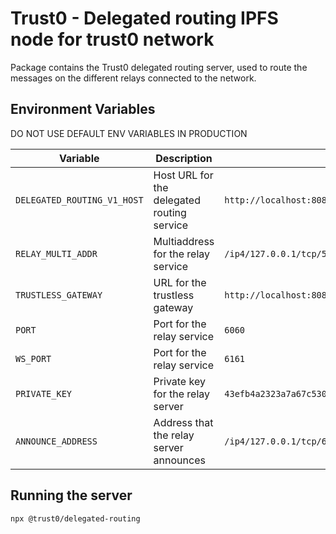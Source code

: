 # Trust0 - Delegated routing IPFS node for trust0 network


Package contains the Trust0 delegated routing server, used to route the messages on the different relays connected to the network.

## Environment Variables

DO NOT USE DEFAULT ENV VARIABLES IN PRODUCTION

| Variable | Description | Default Value |
|----------|-------------|---------------|
| `DELEGATED_ROUTING_V1_HOST` | Host URL for the delegated routing service | `http://localhost:8081` |
| `RELAY_MULTI_ADDR` | Multiaddress for the relay service | `/ip4/127.0.0.1/tcp/5050/ws` |
| `TRUSTLESS_GATEWAY` | URL for the trustless gateway | `http://localhost:8080` |
| `PORT` | Port for the relay service | `6060` |
| `WS_PORT` | Port for the relay service | `6161` |
| `PRIVATE_KEY` | Private key for the relay server | `43efb4a2323a7a67c53048db7aefac42b268875370a033b66603664b3d1c638fb73cae97084794870c672080bc62de485d334e730f666aa7a1ac40f8306f29fd` |
| `ANNOUNCE_ADDRESS` | Address that the relay server announces | `/ip4/127.0.0.1/tcp/6161/ws/p2p/12D3KooWN9eSm76VqSwSR17vo5QKGBqzjYN5xTY3WdNGVfb9jFFA` |

## Running the server

```
npx @trust0/delegated-routing
```